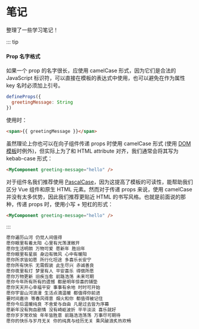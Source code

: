 # 笔记

整理了一些学习笔记！

::: tip
#### Prop 名字格式

如果一个 prop 的名字很长，应使用 camelCase 形式，因为它们是合法的 JavaScript 标识符，可以直接在模板的表达式中使用，也可以避免在作为属性 key 名时必须加上引号。
```js
defineProps({
  greetingMessage: String
})
```
使用时：
```html
<span>{{ greetingMessage }}</span>
```

虽然理论上你也可以在向子组件传递 props 时使用 camelCase 形式 (使用 [DOM 模板](https://cn.vuejs.org/guide/essentials/component-basics.html#dom-template-parsing-caveats)时例外)，但实际上为了和 HTML attribute 对齐，我们通常会将其写为 kebab-case 形式：
```html
<MyComponent greeting-message="hello" />
```
对于组件名我们推荐使用 [PascalCase](https://cn.vuejs.org/guide/components/registration.html#component-name-casing)，因为这提高了模板的可读性，能帮助我们区分 Vue 组件和原生 HTML 元素。然而对于传递 props 来说，使用 camelCase 并没有太多优势，因此我们推荐更贴近 HTML 的书写风格。也就是前面说的那种，传递 props 时，使用小写 + 短杠的形式：
```html
<MyComponent greeting-message="hello" />
```
:::

```html
愿你遍历山河 仍觉人间值得
愿你眼里有着太阳 心里有光荡漾敞开
愿你生活明朗 万物可爱 愿新年 胜旧年
愿你眼里有星辰 身边有微风 心中有暖阳
愿你所求皆如愿 所行化坦途 多喜乐长安宁
愿你所有快乐 无需假装 此生尽兴 赤诚善良
愿你夜里有灯 梦里有人 平安喜乐 得偿所愿
愿你万物更新 旧疾当愈 前路浩荡 未来可期
愿你今年所有所有的遗憾 都是明年惊喜的铺垫
愿你天天开心幸福平安 事事有余地 时时可开始
愿你宇宙山河浪漫 生活点滴温暖 都值得你前进
要时间嘉许 等春风得意 烟火和你 都值得被记住
愿你今后温暖纯良 不舍爱与自由 凡是过去皆为序幕
愿新年没有狗血剧情 没有崎岖波折 平平淡淡 喜乐就好
愿你岁岁常欢愉 年年皆胜意 前路浩浩荡荡 万事尽可期待
愿你的快乐与岁月无关 你的纯真与经历无关 乘风破浪炙热欢畅
```

<img src="" alt="">

